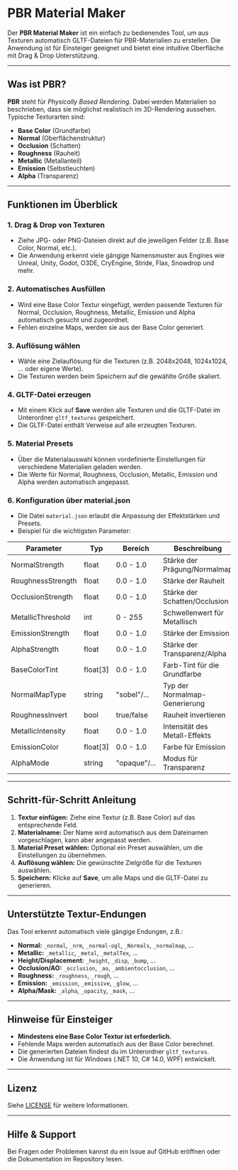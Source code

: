# PBR Material Maker

Der **PBR Material Maker** ist ein einfach zu bedienendes Tool, um aus Texturen automatisch GLTF-Dateien für PBR-Materialien zu erstellen. Die Anwendung ist für Einsteiger geeignet und bietet eine intuitive Oberfläche mit Drag & Drop Unterstützung.

---

## Was ist PBR?

**PBR** steht für *Physically Based Rendering*. Dabei werden Materialien so beschrieben, dass sie möglichst realistisch im 3D-Rendering aussehen. Typische Texturarten sind:
- **Base Color** (Grundfarbe)
- **Normal** (Oberflächenstruktur)
- **Occlusion** (Schatten)
- **Roughness** (Rauheit)
- **Metallic** (Metallanteil)
- **Emission** (Selbstleuchten)
- **Alpha** (Transparenz)

---

## Funktionen im Überblick

### 1. Drag & Drop von Texturen
- Ziehe JPG- oder PNG-Dateien direkt auf die jeweiligen Felder (z.B. Base Color, Normal, etc.).
- Die Anwendung erkennt viele gängige Namensmuster aus Engines wie Unreal, Unity, Godot, O3DE, CryEngine, Stride, Flax, Snowdrop und mehr.

### 2. Automatisches Ausfüllen
- Wird eine Base Color Textur eingefügt, werden passende Texturen für Normal, Occlusion, Roughness, Metallic, Emission und Alpha automatisch gesucht und zugeordnet.
- Fehlen einzelne Maps, werden sie aus der Base Color generiert.

### 3. Auflösung wählen
- Wähle eine Zielauflösung für die Texturen (z.B. 2048x2048, 1024x1024, ... oder eigene Werte).
- Die Texturen werden beim Speichern auf die gewählte Größe skaliert.

### 4. GLTF-Datei erzeugen
- Mit einem Klick auf **Save** werden alle Texturen und die GLTF-Datei im Unterordner `gltf_textures` gespeichert.
- Die GLTF-Datei enthält Verweise auf alle erzeugten Texturen.

### 5. Material Presets
- Über die Materialauswahl können vordefinierte Einstellungen für verschiedene Materialien geladen werden.
- Die Werte für Normal, Roughness, Occlusion, Metallic, Emission und Alpha werden automatisch angepasst.

### 6. Konfiguration über material.json
- Die Datei `material.json` erlaubt die Anpassung der Effektstärken und Presets.
- Beispiel für die wichtigsten Parameter:

| Parameter           | Typ      | Bereich      | Beschreibung                                      |
|---------------------|----------|-------------|---------------------------------------------------|
| NormalStrength      | float    | 0.0 - 1.0   | Stärke der Prägung/Normalmap                      |
| RoughnessStrength   | float    | 0.0 - 1.0   | Stärke der Rauheit                                |
| OcclusionStrength   | float    | 0.0 - 1.0   | Stärke der Schatten/Occlusion                     |
| MetallicThreshold   | int      | 0 - 255     | Schwellenwert für Metallisch                      |
| EmissionStrength    | float    | 0.0 - 1.0   | Stärke der Emission                               |
| AlphaStrength       | float    | 0.0 - 1.0   | Stärke der Transparenz/Alpha                      |
| BaseColorTint       | float[3] | 0.0 - 1.0   | Farb-Tint für die Grundfarbe                      |
| NormalMapType       | string   | "sobel"/... | Typ der Normalmap-Generierung                     |
| RoughnessInvert     | bool     | true/false  | Rauheit invertieren                               |
| MetallicIntensity   | float    | 0.0 - 1.0   | Intensität des Metall-Effekts                     |
| EmissionColor       | float[3] | 0.0 - 1.0   | Farbe für Emission                                |
| AlphaMode           | string   | "opaque"/...| Modus für Transparenz                             |

---

## Schritt-für-Schritt Anleitung

1. **Textur einfügen:** Ziehe eine Textur (z.B. Base Color) auf das entsprechende Feld.
2. **Materialname:** Der Name wird automatisch aus dem Dateinamen vorgeschlagen, kann aber angepasst werden.
3. **Material Preset wählen:** Optional ein Preset auswählen, um die Einstellungen zu übernehmen.
4. **Auflösung wählen:** Die gewünschte Zielgröße für die Texturen auswählen.
5. **Speichern:** Klicke auf **Save**, um alle Maps und die GLTF-Datei zu generieren.

---

## Unterstützte Textur-Endungen

Das Tool erkennt automatisch viele gängige Endungen, z.B.:
- **Normal:** `_normal`, `_nrm`, `_normal-ogl`, `_Normals`, `_normalmap`, ...
- **Metallic:** `_metallic`, `_metal`, `_metalTex`, ...
- **Height/Displacement:** `_height`, `_disp`, `_bump`, ...
- **Occlusion/AO:** `_occlusion`, `_ao`, `_ambientocclusion`, ...
- **Roughness:** `_roughness`, `_rough`, ...
- **Emission:** `_emission`, `_emissive`, `_glow`, ...
- **Alpha/Mask:** `_alpha`, `_opacity`, `_mask`, ...

---

## Hinweise für Einsteiger

- **Mindestens eine Base Color Textur ist erforderlich.**
- Fehlende Maps werden automatisch aus der Base Color berechnet.
- Die generierten Dateien findest du im Unterordner `gltf_textures`.
- Die Anwendung ist für Windows (.NET 10, C# 14.0, WPF) entwickelt.

---

## Lizenz

Siehe [LICENSE](../LICENSE) für weitere Informationen.

---

## Hilfe & Support

Bei Fragen oder Problemen kannst du ein Issue auf GitHub eröffnen oder die Dokumentation im Repository lesen.
